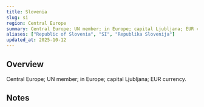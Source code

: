```yaml
---
title: Slovenia
slug: si
region: Central Europe
summary: Central Europe; UN member; in Europe; capital Ljubljana; EUR currency.
aliases: ["Republic of Slovenia", "SI", "Republika Slovenija"]
updated_at: 2025-10-12
---
```


## Overview

Central Europe; UN member; in Europe; capital Ljubljana; EUR currency.

## Notes

<!-- Add your first note below -->
